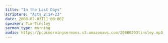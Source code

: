 ```yaml
---
title: "In the Last Days"
scripture: "Acts 2:14-23"
date: 2008-02-03T11:00:00Z
speaker: Tim Tinsley
sermon_type: morning
audio: https://pcpcmorningsermons.s3.amazonaws.com/20080203tinsley.mp3 
---
```



